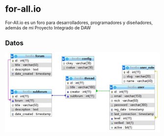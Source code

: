 # for-all.io
For-All.io es un foro para desarrolladores, programadores y diseñadores, además de mi Proyecto Integrado de DAW

## Datos

![diagrama entidad relación](er_diagram.jpg)
